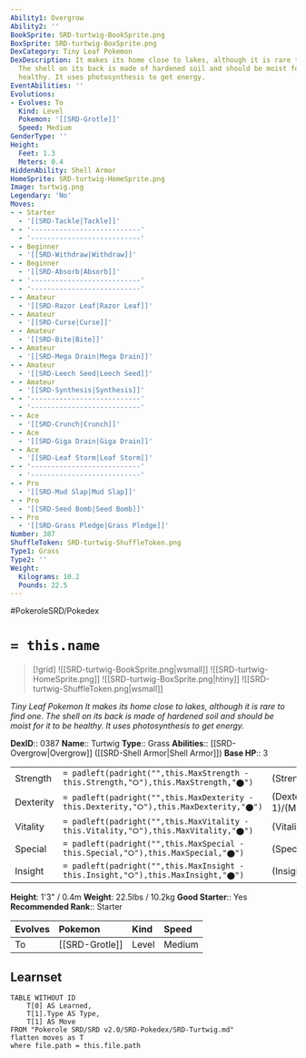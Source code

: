```yaml
---
Ability1: Overgrow
Ability2: ''
BookSprite: SRD-turtwig-BookSprite.png
BoxSprite: SRD-turtwig-BoxSprite.png
DexCategory: Tiny Leaf Pokemon
DexDescription: It makes its home close to lakes, although it is rare to find one.
  The shell on its back is made of hardened soil and should be moist for it to be
  healthy. It uses photosynthesis to get energy.
EventAbilities: ''
Evolutions:
- Evolves: To
  Kind: Level
  Pokemon: '[[SRD-Grotle]]'
  Speed: Medium
GenderType: ''
Height:
  Feet: 1.3
  Meters: 0.4
HiddenAbility: Shell Armor
HomeSprite: SRD-turtwig-HomeSprite.png
Image: turtwig.png
Legendary: 'No'
Moves:
- - Starter
  - '[[SRD-Tackle|Tackle]]'
- - '---------------------------'
  - '---------------------------'
- - Beginner
  - '[[SRD-Withdraw|Withdraw]]'
- - Beginner
  - '[[SRD-Absorb|Absorb]]'
- - '---------------------------'
  - '---------------------------'
- - Amateur
  - '[[SRD-Razor Leaf|Razor Leaf]]'
- - Amateur
  - '[[SRD-Curse|Curse]]'
- - Amateur
  - '[[SRD-Bite|Bite]]'
- - Amateur
  - '[[SRD-Mega Drain|Mega Drain]]'
- - Amateur
  - '[[SRD-Leech Seed|Leech Seed]]'
- - Amateur
  - '[[SRD-Synthesis|Synthesis]]'
- - '---------------------------'
  - '---------------------------'
- - Ace
  - '[[SRD-Crunch|Crunch]]'
- - Ace
  - '[[SRD-Giga Drain|Giga Drain]]'
- - Ace
  - '[[SRD-Leaf Storm|Leaf Storm]]'
- - '---------------------------'
  - '---------------------------'
- - Pro
  - '[[SRD-Mud Slap|Mud Slap]]'
- - Pro
  - '[[SRD-Seed Bomb|Seed Bomb]]'
- - Pro
  - '[[SRD-Grass Pledge|Grass Pledge]]'
Number: 387
ShuffleToken: SRD-turtwig-ShuffleToken.png
Type1: Grass
Type2: ''
Weight:
  Kilograms: 10.2
  Pounds: 22.5
---
```


#PokeroleSRD/Pokedex

# `= this.name`

> [!grid]
> ![[SRD-turtwig-BookSprite.png|wsmall]]
> ![[SRD-turtwig-HomeSprite.png]]
> ![[SRD-turtwig-BoxSprite.png|htiny]]
> ![[SRD-turtwig-ShuffleToken.png|wsmall]]


*Tiny Leaf Pokemon*
*It makes its home close to lakes, although it is rare to find one. The shell on its back is made of hardened soil and should be moist for it to be healthy. It uses photosynthesis to get energy.*

**DexID**:: 0387
**Name**:: Turtwig
**Type**:: Grass
**Abilities**:: [[SRD-Overgrow|Overgrow]] ([[SRD-Shell Armor|Shell Armor]])
**Base HP**:: 3

|           |                                                                                        |                                          |
| --------- | -------------------------------------------------------------------------------------- | ---------------------------------------- |
| Strength  | `= padleft(padright("",this.MaxStrength - this.Strength,"⭘"),this.MaxStrength,"⬤")`    | (Strength::2)/(MaxStrength::4)   |
| Dexterity | `= padleft(padright("",this.MaxDexterity - this.Dexterity,"⭘"),this.MaxDexterity,"⬤")` | (Dexterity:: 1)/(MaxDexterity::3) |
| Vitality  | `= padleft(padright("",this.MaxVitality - this.Vitality,"⭘"),this.MaxVitality,"⬤")`    | (Vitality::2)/(MaxVitality::4)   |
| Special   | `= padleft(padright("",this.MaxSpecial - this.Special,"⭘"),this.MaxSpecial,"⬤")`       | (Special::2)/(MaxSpecial::4)     |
| Insight   | `= padleft(padright("",this.MaxInsight - this.Insight,"⭘"),this.MaxInsight,"⬤")`       | (Insight::2)/(MaxInsight::4)     |

**Height**: 1'3" / 0.4m
**Weight**: 22.5lbs / 10.2kg
**Good Starter**:: Yes
**Recommended Rank**:: Starter

| Evolves   | Pokemon        | Kind   | Speed   |
|:----------|:---------------|:-------|:--------|
| To        | [[SRD-Grotle]] | Level  | Medium  |

## Learnset

```dataview
TABLE WITHOUT ID
    T[0] AS Learned,
    T[1].Type AS Type,
    T[1] AS Move
FROM "Pokerole SRD/SRD v2.0/SRD-Pokedex/SRD-Turtwig.md"
flatten moves as T
where file.path = this.file.path
```

